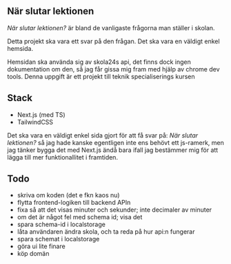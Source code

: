 ## När slutar lektionen

_När slutar lektionen?_ är bland de vanligaste frågorna man ställer i skolan.

Detta projekt ska vara ett svar på den frågan. Det ska vara en väldigt enkel hemsida.

Hemsidan ska använda sig av skola24s api, det finns dock ingen dokumentation om den, så jag får gissa mig fram med hjälp av chrome dev tools.
Denna uppgift är ett projekt till teknik specialiserings kursen

## Stack

- Next.js (med TS)
- TailwindCSS

Det ska vara en väldigt enkel sida gjort för att få svar på: _När slutar lektionen?_ så jag hade kanske egentligen inte ens behövt ett js-ramerk, men jag tänker bygga det med Next.js ändå bara ifall jag bestämmer mig för att lägga till mer funktionallitet i framtiden.

## Todo

- skriva om koden (det e fkn kaos nu)
- flytta frontend-logiken till backend APIn
- fixa så att det visas minuter och sekunder; inte decimaler av minuter
- om det är något fel med schema id; visa det
- spara schema-id i localstorage
- låta användaren ändra skola, och ta reda på hur api:n fungerar
- spara schemat i localstorage
- göra ui lite finare
- köp domän
